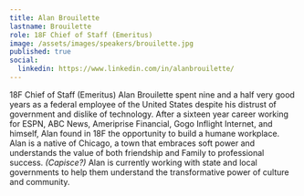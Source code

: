 ```yaml
---
title: Alan Brouilette
lastname: Brouilette
role: 18F Chief of Staff (Emeritus)
image: /assets/images/speakers/brouilette.jpg
published: true
social:
  linkedin: https://www.linkedin.com/in/alanbrouilette/
---
```


18F Chief of Staff (Emeritus) Alan Brouilette spent nine and a half very good years as a federal employee of the United States despite his distrust of government and dislike of technology. After a sixteen year career working for ESPN, ABC News, Ameriprise Financial, Gogo Inflight Internet, and himself, Alan found in 18F the opportunity to build a humane workplace. Alan is a native of Chicago, a town that embraces soft power and understands the value of both friendship and Family to professional success. _(Capisce?)_ Alan is currently working with state and local governments to help them understand the transformative power of culture and community.
